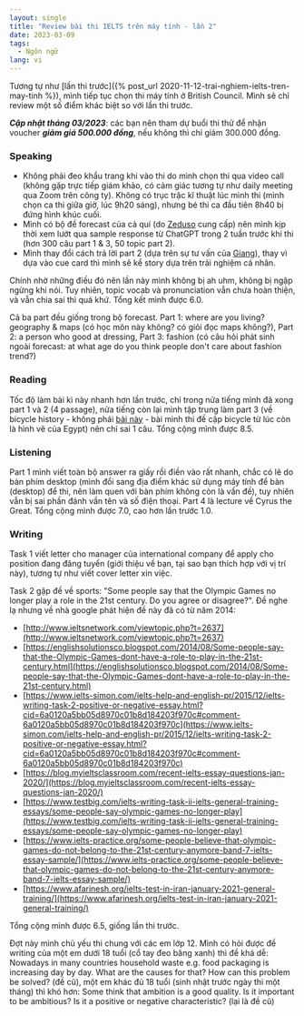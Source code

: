 ```yaml
---
layout: single
title: "Review bài thi IELTS trên máy tính - lần 2"
date: 2023-03-09
tags:
  - Ngôn ngữ
lang: vi
---
```


Tương tự như [lần thi trước]({% post_url 2020-11-12-trai-nghiem-ielts-tren-may-tinh %}), mình tiếp tục chọn thi máy tính ở British Council. Mình sẽ chỉ review một số điểm khác biệt so với lần thi trước.

***Cập nhật tháng 03/2023***: các bạn nên tham dự buổi thi thử để nhận voucher ***giảm giá 500.000 đồng***, nếu
không thì chỉ giảm 300.000 đồng.

### Speaking

* Không phải đeo khẩu trang khi vào thi do mình chọn thi qua video call (không gặp trực tiếp giám khảo, có cảm giác tương tự như daily meeting qua Zoom trên công ty). Không có trục trặc kĩ thuật lúc mình thi (mình chọn ca thi giữa giờ, lúc 9h20 sáng), nhưng bé thi ca đầu tiên 8h40 bị đứng hình khúc cuối.
* Mình có bộ đề forecast của cả quí (do [Zeduso](https://www.facebook.com/zedusovietnam/) cung cấp) nên mình kịp thời xem lướt qua sample response từ ChatGPT trong 2 tuần trước khi thi (hơn 300 câu part 1 & 3, 50 topic part 2).
* Mình thay đổi cách trả lời part 2 (dựa trên sự tư vấn của [Giang](https://www.facebook.com/zenzed43)), thay vì dựa vào cue card thì mình sẽ kể story dựa trên trải nghiệm cá nhân.

Chính nhờ những điều đó nên lần này mình không bị ah uhm, không bị ngập ngừng khi nói. Tuy nhiên, topic vocab và pronunciation vẫn chưa hoàn thiện, và vẫn chia sai thì quá khứ. Tổng kết mình được 6.0.

Cả ba part đều giống trong bộ forecast. Part 1: where are you living? geography & maps (có học môn này không? có giỏi đọc maps không?), Part 2: a person who good at dressing, Part 3: fashion (có câu hỏi phát sinh ngoài forecast: at what age do you think people don't care about fashion trend?)

### Reading

Tốc độ làm bài kì này nhanh hơn lần trước, chỉ trong nửa tiếng mình đã xong part 1 và 2 (4 passage), nửa tiếng còn lại mình tập trung làm part 3 (về bicycle history - không phải [bài này](https://mini-ielts.com/224/reading/the-history-of-bicycles) - bài mình thi đề cập bicycle từ lúc còn là hình vẽ của Egypt) nên chỉ sai 1 câu. Tổng cộng mình được 8.5.

### Listening

Part 1 mình viết toàn bộ answer ra giấy rồi điền vào rất nhanh, chắc có lẽ do bàn phím desktop (mình đổi sang địa điểm khác sử dụng máy tính để bàn (desktop) để thi, nên làm quen với bàn phím không còn là vấn đề), tuy nhiên vẫn bị sai phần đánh vần tên và số điện thoại. Part 4 là lecture về Cyrus the Great. Tổng cộng mình được 7.0, cao hơn lần trước 1.0.

### Writing

Task 1 viết letter cho manager của international company để apply cho position đang đăng tuyển (giới thiệu về bạn, tại sao bạn thích hợp với vị trí này), tương tự như viết cover letter xin việc.

Task 2 gặp đề về sports: "Some people say that the Olympic Games no longer play a role in the 21st century. Do you agree or disagree?". Đề nghe lạ nhưng về nhà google phát hiện đề này đã có từ năm 2014:
* [http://www.ieltsnetwork.com/viewtopic.php?t=2637](http://www.ieltsnetwork.com/viewtopic.php?t=2637)
* [https://englishsolutionsco.blogspot.com/2014/08/Some-people-say-that-the-Olympic-Games-dont-have-a-role-to-play-in-the-21st-century.html](https://englishsolutionsco.blogspot.com/2014/08/Some-people-say-that-the-Olympic-Games-dont-have-a-role-to-play-in-the-21st-century.html)
* [https://www.ielts-simon.com/ielts-help-and-english-pr/2015/12/ielts-writing-task-2-positive-or-negative-essay.html?cid=6a0120a5bb05d8970c01b8d184203f970c#comment-6a0120a5bb05d8970c01b8d184203f970c](https://www.ielts-simon.com/ielts-help-and-english-pr/2015/12/ielts-writing-task-2-positive-or-negative-essay.html?cid=6a0120a5bb05d8970c01b8d184203f970c#comment-6a0120a5bb05d8970c01b8d184203f970c)
* [https://blog.myieltsclassroom.com/recent-ielts-essay-questions-jan-2020/](https://blog.myieltsclassroom.com/recent-ielts-essay-questions-jan-2020/)
* [https://www.testbig.com/ielts-writing-task-ii-ielts-general-training-essays/some-people-say-olympic-games-no-longer-play](https://www.testbig.com/ielts-writing-task-ii-ielts-general-training-essays/some-people-say-olympic-games-no-longer-play)
* [https://www.ielts-practice.org/some-people-believe-that-olympic-games-do-not-belong-to-the-21st-century-anymore-band-7-ielts-essay-sample/](https://www.ielts-practice.org/some-people-believe-that-olympic-games-do-not-belong-to-the-21st-century-anymore-band-7-ielts-essay-sample/)
* [https://www.afarinesh.org/ielts-test-in-iran-january-2021-general-training/](https://www.afarinesh.org/ielts-test-in-iran-january-2021-general-training/)

Tổng cộng mình được 6.5, giống lần thi trước.

Đợt này mình chủ yếu thi chung với các em lớp 12. Mình có hỏi được đề writing của một em dưới 18 tuổi (cổ tay đeo băng xanh) thì đề khá dễ: Nowadays in many countries household waste e.g. food packaging is increasing day by day. What are the causes for that? How can this problem be solved? (đề cũ), một em khác đủ 18 tuổi (sinh nhật trước ngày thi một tháng) thì khó hơn: Some think that ambition is a good quality. Is it important to be ambitious? Is it a positive or negative characteristic? (lại là đề cũ)
